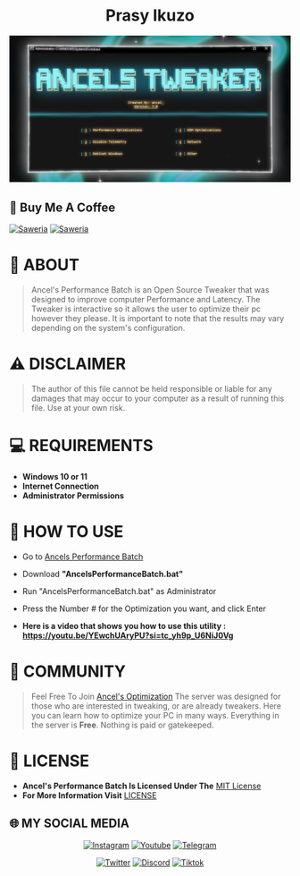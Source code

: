 **<h1 align="center">Prasy Ikuzo</h1>**

<p align="center">
<img src="https://github.com/PrasyIkuzo/Performance-Batch/blob/main/images/preview.png">
</p>

## 🍻 Buy Me A Coffee
<a href="https://saweria.co/PrasyIkuzo" target="_blank"><img
            src="https://img.shields.io/badge/Saweria-orange?style=for-the-badge&logoColor=white&logo=saweria"
            alt="Saweria"></a>
[![Saweria](https://img.shields.io/badge/Click--Here-white?style=for-the-badge&logo=saweria)](https://saweria.co/PrasyIkuzo)

# 📝 ABOUT
> Ancel's Performance Batch is an Open Source Tweaker that was designed to improve computer Performance and Latency. The Tweaker is interactive so it allows the user to optimize their pc however they please. It is important to note that the results may vary depending on the system's configuration.

# ⚠️ DISCLAIMER
> The author of this file cannot be held responsible or liable for any damages that may occur to your computer as a result of running this file. Use at your own risk.

# 💻 REQUIREMENTS
- **Windows 10 or 11**
- **Internet Connection**
- **Administrator Permissions**

# 🛑 HOW TO USE
- Go to [Ancels Performance Batch](https://github.com/ancel1x/Ancels-Performance-Batch/releases/tag/Latest)
- Download **"AncelsPerformanceBatch.bat"**
- Run "AncelsPerformanceBatch.bat" as Administrator
- Press the Number # for the Optimization you want, and click Enter

- **Here is a video that shows you how to use this utility : https://youtu.be/YEwchUAryPU?si=tc_yh9p_U6NiJ0Vg**

# 🤝 COMMUNITY
> Feel Free To Join [Ancel's Optimization](https://discord.gg/ZhZ8eJZc42)
The server was designed for those who are interested in tweaking, or are already tweakers. Here you can learn how to optimize your PC in many ways. Everything in the server is **Free**. Nothing is paid or gatekeeped.

# 📖 LICENSE
- **Ancel's Performance Batch Is Licensed Under The** [MIT License](https://opensource.org/licenses/MIT)
- **For More Information Visit** [LICENSE](https://github.com/ancel1x/Ancels-Performance-Batch/blob/main/LICENSE)

## 🌐 MY SOCIAL MEDIA
<p align=center>
    <a href="https://instagram.com/prasy_ikuzoreal" target="_blank"><img
            src="https://img.shields.io/badge/Instagram-%23E4405F?style=for-the-badge&logoColor=white&logo=instagram"
            alt="Instagram"></a>
    <a href="https://youtube.com/@prasyikuzo" target="_blank"><img
            src="https://img.shields.io/badge/Youtube-red?style=for-the-badge&logoColor=white&logo=youtube"
            alt="Youtube"></a>
    <a href="https://t.me/UserPrasy" target="_blank"><img
            src="https://img.shields.io/badge/Telegram-%232CA5E0?style=for-the-badge&logoColor=white&logo=telegram"
            alt="Telegram"></a>
<p align="center">
    <a href="https://x.com/prasyikuzo" target="_blank"><img
            src="https://img.shields.io/badge/Twitter-black?style=for-the-badge&logoColor=white&logo=X"
            alt="Twitter"></a>
    <a href="https://discord.gg/swd8nVaS3w" target="_blank"><img
            src="https://img.shields.io/badge/Discord-blue?style=for-the-badge&logoColor=white&logo=discord"
            alt="Discord"></a>
    <a href="https://tiktok.com/@prasy4ever" target="_blank"><img
            src="https://img.shields.io/badge/Tiktok-black?style=for-the-badge&logoColor=white&logo=tiktok"
            alt="Tiktok"></a>

